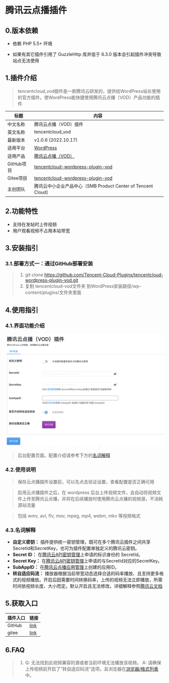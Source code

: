 # 腾讯云点播插件

## 0.版本依赖

- 依赖 PHP 5.5+ 环境

- 如果有其它插件引用了 GuzzleHttp 库并低于 6.3.0 版本会引起插件冲突导致站点无法使用

## 1.插件介绍

> tencentcloud_vod插件是一款腾讯云研发的，提供给WordPress站长使用的官方插件。使WordPress能快捷使用腾讯云点播（VOD）产品功能的插件

| 标题       | 内容                                                                                                          |
| -------- | ----------------------------------------------------------------------------------------------------------- |
| 中文名称     | 腾讯云点播（VOD）插件                                                                                                |
| 英文名称     | tencentcloud_vod                                                                                            |
| 最新版本     | v1.0.6 (2022.10.17)                                                                                         |
| 适用平台     | [WordPress](https://wordpress.org/)                                                               |
| 适用产品     | [腾讯云点播（VOD）](https://cloud.tencent.com/product/vod)                                                         |
| GitHub项目 | [tencentcloud-wordpress-plugin-vod](https://github.com/Tencent-Cloud-Plugins/tencentcloud-wordpress-plugin-vod) |
| Gitee项目 | [tencentcloud-wordpress-plugin-vod](https://gitee.com/Tencent-Cloud-Plugins/tencentcloud-wordpress-plugin-vod) |
| 主创团队     | 腾讯云中小企业产品中心（SMB Product Center of Tencent Cloud）                                                            |

## 2.功能特性

- 支持在发帖时上传视频
- 用户观看视频不占用本站带宽

## 3.安装指引

### 3.1.部署方式一：通过GitHub部署安装

> 1. git clone https://github.com/Tencent-Cloud-Plugins/tencentcloud-wordpress-plugin-vod.git
> 2. 复制 tencentcloud-vod文件夹 到WordPress安装路径/wp-content/plugins/文件夹里面

## 4.使用指引

### 4.1.界面功能介绍

![](./images/wordpress_vod1.png)

> 后台配置页面。配置介绍请参考下方的[名词解释](#_4-2-名词解释)

### 4.2.使用说明

> 保存云点播插件设置前，可以先点击验证设置，查看配置是否正确可用

> 启用云点播插件之后，在 wordpress 后台上传视频文件，会自动将视频文件上传至腾讯云点播，并将在后续播放时使用腾讯云点播的视频源，不消耗源站流量

> 包括 wmv, avi, flv, mov, mpeg, mp4, webm, mkv 等视频格式

### 4.3.名词解释

- **自定义密钥：** 插件提供统一密钥管理，既可在多个腾讯云插件之间共享SecretId和SecretKey，也可为插件配置单独定义的腾讯云密钥。
- **Secret ID：** 在[腾讯云API密钥管理](https://console.cloud.tencent.com/cam/capi)上申请的标识身份的 SecretId。
- **Secret Key：** 在[腾讯云API密钥管理](https://console.cloud.tencent.com/cam/capi)上申请的与SecretId对应的SecretKey。
- **SubAppID：** 在[腾讯云点播应用管理](https://console.cloud.tencent.com/vod/app-manage)上创建的应用ID。
- **转自适应码流：** 播放器根据当前带宽动态选择合适的码率播放、且支持更多格式的视频播放。开启后因需要时间转换码率，上传的视频无法立即播放，所需时间依视频长度、大小而定。默认开启且无法修改。详细解释参照[腾讯云文档](https://cloud.tencent.com/document/product/266/34071)

## 5.获取入口

| 插件入口   | 链接                                                                               |
| ------ | -------------------------------------------------------------------------------- |
| GitHub | [link](https://github.com/Tencent-Cloud-Plugins/tencentcloud-wordpress-plugin-vod) |
| gitee  | [link](https://gitee.com/Tencent-Cloud-Plugins/tencentcloud-wordpress-plugin-vod) |

## 6.FAQ

> 1. Q: 无法找到此视频兼容的源或者当前环境无法播放该视频。
>    A: 请确保上传视频前开启了“转自适应码流”选项。且浏览器在[浏览器/格式列表](https://cloud.tencent.com/document/product/266/14424) 中。

